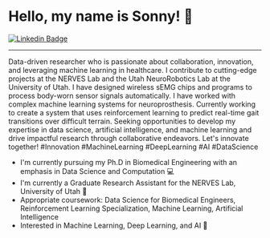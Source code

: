 <h1 align = "left"> Hello, my name is Sonny! 🐣 </h1>

[![Linkedin Badge](https://img.shields.io/badge/-Sonny--Jones-blue?style=flat&logo=Linkedin&logoColor=white)](https://www.linkedin.com/sonnyjoness/ "Connect on LinkedIn")

---

Data-driven researcher who is passionate about collaboration, innovation, and leveraging machine learning in healthcare. I contribute to cutting-edge projects at the NERVES Lab and the Utah NeuroRobotics Lab at the University of Utah. I have designed wireless sEMG chips and programs to process body-worn sensor signals automatically. I have worked with complex machine learning systems for neuroprosthesis. Currently working to create a system that uses reinforcement learning to predict real-time gait transitions over difficult terrain. Seeking opportunities to develop my expertise in data science, artificial intelligence, and machine learning and drive impactful research through collaborative endeavors. Let's innovate together! #Innovation #MachineLearning #DeepLearning #AI #DataScience

 - I'm currently pursuing my Ph.D in Biomedical Engineering with an emphasis in Data Science and Computation 💻
 - I'm currently a Graduate Research Assistant for the NERVES Lab, University of Utah 🧠
 - Appropriate coursework: Data Science for Biomedical Engineers, Reinforcement Learning Specialization, Machine Learning, Artificial Intelligence
 - Interested in Machine Learning, Deep Learning, and AI 🦾
